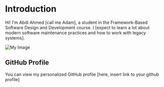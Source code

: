 # Introduction
Hi! I'm Abdi Ahmed [call me Adam], a student in the Framework-Based Software Design and Development course. 
I [expect to learn a lot about modern software maintenance practices and how to work with legacy systems].

![My Image]([image.jpg](https://drive.google.com/file/d/1_F_5FbnVyAxxewIHXZw_9eUkCS5UFpbe/view?usp=drive_link))  <!-- Link to the uploaded image -->

## GitHub Profile

You can view my personalized GitHub profile [here, insert link to your github profile]

